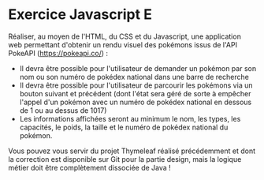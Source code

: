 # Exercice Javascript E

Réaliser, au moyen de l'HTML, du CSS et du Javascript, une application web permettant d'obtenir un rendu visuel des pokémons issus de l'API PokeAPI (https://pokeapi.co/) :

- Il devra être possible pour l'utilisateur de demander un pokémon par son nom ou son numéro de pokédex national dans une barre de recherche
- Il devra être possible pour l'utilisateur de parcourir les pokémons via un bouton suivant et précédent (dont l'état sera géré de sorte à empêcher l'appel d'un pokémon avec un numéro de pokédex national en dessous de 1 ou au dessus de 1017)
- Les informations affichées seront au minimum le nom, les types, les capacités, le poids, la taille et le numéro de pokédex national du pokémon.

Vous pouvez vous servir du projet Thymeleaf réalisé précédemment et dont la correction est disponible sur Git pour la partie design, mais la logique métier doit être complètement dissociée de Java !